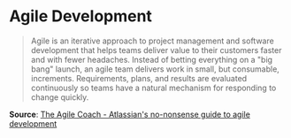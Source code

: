# Agile Development

> Agile is an iterative approach to project management and software development that helps teams deliver value to their customers faster and with fewer headaches. Instead of betting everything on a "big bang" launch, an agile team delivers work in small, but consumable, increments. Requirements, plans, and results are evaluated continuously so teams have a natural mechanism for responding to change quickly.

**Source**: [The Agile Coach - Atlassian's no-nonsense guide to agile development](https://www.atlassian.com/agile)
